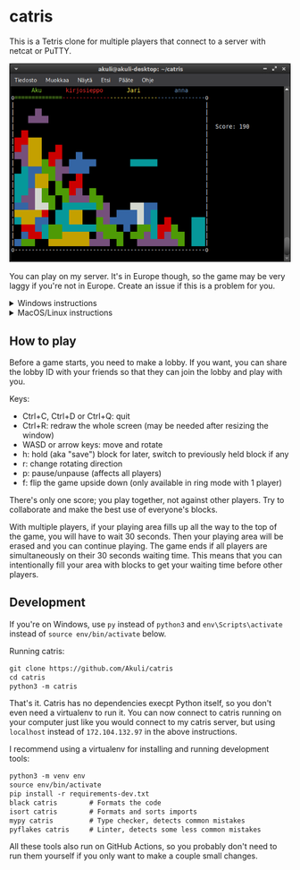 # catris

This is a Tetris clone for multiple players that connect to a server with netcat or PuTTY.

![Screenshot](screenshot.png)

You can play on my server.
It's in Europe though, so the game may be very laggy if you're not in Europe.
Create an issue if this is a problem for you.

<details>
<summary>Windows instructions</summary>

[Install PuTTY](https://www.putty.org/)
(on most computers, the "64-bit x86" MSI installer is what you need).
Once installed, you can open it from the start menu.
Fill in these settings:
- Session: Host Name `172.104.132.97`, Port `12345`, Connection Type "Raw"
- Terminal: Local echo "Force off", Local line editing "Force off"

![Settings of Session tab](putty1.png)

![Settings of Terminal tab](putty2.png)

Then click the "Open" button to play.

</details>

<details>
<summary>MacOS/Linux instructions</summary>

To play on Mac or Linux, run on terminal:

```
stty raw; nc 172.104.132.97 12345; stty cooked
```

The `stty raw` in front is needed to send key presses to the server
as you press the keys, not when you press Enter.
If you forget it, you will get an error message that tells you to use it.
On some systems, the `stty` and `nc` commands must be ran at once using e.g. `;` as shown above,
instead of entering them separately.

</details>


## How to play

Before a game starts, you need to make a lobby.
If you want, you can share the lobby ID with your friends
so that they can join the lobby and play with you.

Keys:
- Ctrl+C, Ctrl+D or Ctrl+Q: quit
- Ctrl+R: redraw the whole screen (may be needed after resizing the window)
- WASD or arrow keys: move and rotate
- h: hold (aka "save") block for later, switch to previously held block if any
- r: change rotating direction
- p: pause/unpause (affects all players)
- f: flip the game upside down (only available in ring mode with 1 player)

There's only one score; you play together, not against other players.
Try to collaborate and make the best use of everyone's blocks.

With multiple players, if your playing area
fills up all the way to the top of the game,
you will have to wait 30 seconds.
Then your playing area will be erased and you can continue playing.
The game ends if all players are simultaneously on their 30 seconds waiting time.
This means that you can intentionally fill your area with blocks
to get your waiting time before other players.


## Development

If you're on Windows, use `py` instead of `python3` and `env\Scripts\activate` instead of `source env/bin/activate` below.

Running catris:

```
git clone https://github.com/Akuli/catris
cd catris
python3 -m catris
```

That's it.
Catris has no dependencies execpt Python itself,
so you don't even need a virtualenv to run it.
You can now connect to catris running on your computer
just like you would connect to my catris server,
but using `localhost` instead of `172.104.132.97` in the above instructions.

I recommend using a virtualenv for installing and running development tools:

```
python3 -m venv env
source env/bin/activate
pip install -r requirements-dev.txt
black catris        # Formats the code
isort catris        # Formats and sorts imports
mypy catris         # Type checker, detects common mistakes
pyflakes catris     # Linter, detects some less common mistakes
```

All these tools also run on GitHub Actions,
so you probably don't need to run them yourself
if you only want to make a couple small changes.

